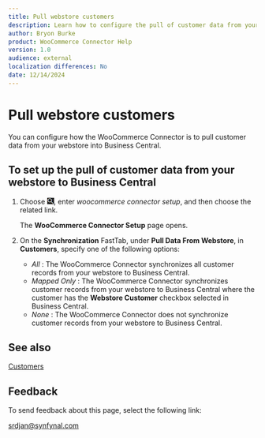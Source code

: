 ```yaml
---
title: Pull webstore customers
description: Learn how to configure the pull of customer data from your webstore to Business Central.
author: Bryon Burke
product: WooCommerce Connector Help
version: 1.0
audience: external
localization differences: No
date: 12/14/2024
---
```


<!-- markdownlint-disable MD006 MD007 MD009 MD024 MD025 MD033 -->
<!--// cspell:ignore  markdownlint allowfullscreen keyframes webstore woocommerce -->

# Pull webstore customers

You can configure how the WooCommerce Connector is to pull customer data from your webstore into Business Central.

## To set up the pull of customer data from your webstore to Business Central

1. Choose ![Lightbulb that opens the Tell Me feature.](media/ui-search/search_small.png "Tell me what you want to do"), enter <i>woocommerce connector setup</i>, and then choose the related link.

   The <b>WooCommerce Connector Setup</b> page opens.

1. On the <b>Synchronization</b> FastTab, under <b>Pull Data From Webstore</b>, in <b>Customers</b>, specify one of the following options:
     - <i>All</i> : The WooCommerce Connector synchronizes all customer records from your webstore to Business Central.
     - <i>Mapped Only</i> : The WooCommerce Connector synchronizes customer records from your webstore to Business Central where the customer has the <b>Webstore Customer</b> checkbox selected in Business Central.
     - <i>None</i> : The WooCommerce Connector does not synchronize customer records from your webstore to Business Central.

## See also

[Customers](customers.md)

## Feedback

To send feedback about this page, select the following link:

[srdjan@synfynal.com](mailto:srdjan@synfynal.com?subject=Documentation%20Feedback%20Product%20Docs:%20pull-webstore-customers)

